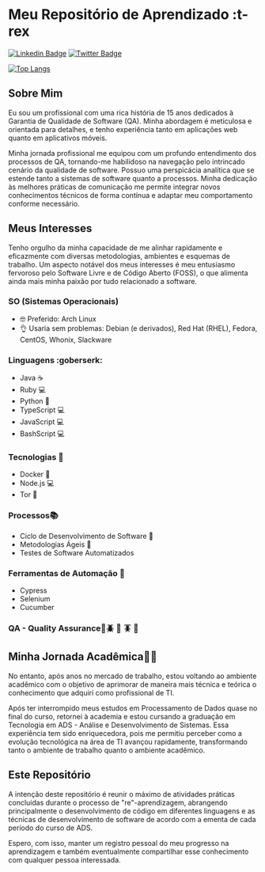 # Meu Repositório de Aprendizado :t-rex

[![Linkedin Badge](https://img.shields.io/badge/-LinkedIn-0e76a8?style=flat-square&logo=Linkedin&logoColor=white)](https://www.linkedin.com/in/leonardo-setti/)
[![Twitter Badge](https://img.shields.io/badge/-Twitter-00acee?style=flat-square&logo=Twitter&logoColor=white)](https://twitter.com/issaeFera)

[![Top Langs](https://github-readme-stats.vercel.app/api/top-langs/?username=leonardosetti)](https://github.com/leonardosetti/github-readme-stats)
## Sobre Mim

Eu sou um profissional com uma rica história de 15 anos dedicados à Garantia de Qualidade de Software (QA). Minha abordagem é meticulosa e orientada para detalhes, e tenho experiência tanto em aplicações web quanto em aplicativos móveis.

Minha jornada profissional me equipou com um profundo entendimento dos processos de QA, tornando-me habilidoso na navegação pelo intrincado cenário da qualidade de software. Possuo uma perspicácia analítica que se estende tanto a sistemas de software quanto a processos. Minha dedicação às melhores práticas de comunicação me permite integrar novos conhecimentos técnicos de forma contínua e adaptar meu comportamento conforme necessário.

## Meus Interesses

Tenho orgulho da minha capacidade de me alinhar rapidamente e eficazmente com diversas metodologias, ambientes e esquemas de trabalho. Um aspecto notável dos meus interesses é meu entusiasmo fervoroso pelo Software Livre e de Código Aberto (FOSS), o que alimenta ainda mais minha paixão por tudo relacionado a software.

### SO (Sistemas Operacionais)

- :nerd_face: Preferido: Arch Linux
- :ok_hand: Usaria sem problemas: Debian (e derivados), Red Hat (RHEL), Fedora, CentOS, Whonix, Slackware

### Linguagens :goberserk:

- Java :coffee:
- Ruby :computer:
- Python :snake:
- TypeScript :computer:
- JavaScript :computer:
- BashScript :computer:

### Tecnologias :open_book:

- Docker :whale2:
- Node.js :computer:
- Tor :onion:

### Processos:books:

- Ciclo de Desenvolvimento de Software :receipt:
- Metodologias Ágeis :receipt:
- Testes de Software Automatizados

### Ferramentas de Automação :monkey:

- Cypress
- Selenium
- Cucumber

### QA - Quality Assurance:bug::beetle: :lady_beetle: :cockroach: :cricket:

## Minha Jornada Acadêmica:closed_book::open_book:

No entanto, após anos no mercado de trabalho, estou voltando ao ambiente acadêmico com o objetivo de aprimorar de maneira mais técnica e teórica o conhecimento que adquiri como profissional de TI.

Após ter interrompido meus estudos em Processamento de Dados quase no final do curso, retornei à academia e estou cursando a graduação em Tecnologia em ADS - Análise e Desenvolvimento de Sistemas. Essa experiência tem sido enriquecedora, pois me permitiu perceber como a evolução tecnológica na área de TI avançou rapidamente, transformando tanto o ambiente de trabalho quanto o ambiente acadêmico.

## Este Repositório

A intenção deste repositório é reunir o máximo de atividades práticas concluídas durante o processo de "re"-aprendizagem, abrangendo principalmente o desenvolvimento de código em diferentes linguagens e as técnicas de desenvolvimento de software de acordo com a ementa de cada período do curso de ADS.

Espero, com isso, manter um registro pessoal do meu progresso na aprendizagem e também eventualmente compartilhar esse conhecimento com qualquer pessoa interessada.
